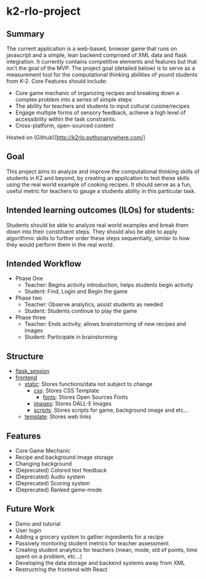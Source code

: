 # k2-rlo-project
## Summary
The current application is a web-based, browser game that runs on javascript and a simple, lean backend comprised of XML data and flask integration. It currently contains competitive elements and features but that isn't the goal of the MVP. The project goal (detailed below) is to serve as a measurement tool for the computational thinking abilities of yound students from K-2.
Core Features should include:
 - Core game mechanic of organizing recipes and breaking down a complex problem into a series of simple steps
 - The ability for teachers and students to input cultural cuisine/recipes
 - Engage multiple forms of sensory feedback, achieve a high level of accessibility within the task constraints.
 - Cross-platform, open-sourced content
 
Hosted on (Github)[http://k2rlo.pythonanywhere.com/]
## Goal
This project aims to analyze and improve the computational thinking skills of students in K2 and beyond, by creating an application to test these skills using the real world example of cooking recipes. It should serve as a fun, useful metric for teachers to gauge a students ability in this particular task.
## Intended learning outcomes (ILOs) for students:
Students should be able to analyze real world examples and break them down into their constituent steps. They should also be able to apply algorithmic skills to further order these steps sequentially, similar to how they would perform them in the real world.
## Intended Workflow
 * Phase One
     * Teacher: Begins activity introduction, helps students begin activity
     * Student: Find, Login and Begin the game
 * Phase two
     * Teacher: Observe analytics, assist students as needed
     * Student: Students continue to play the game
 * Phase three
     * Teacher: Ends activity, allows brainstorming of new recipes and images
     * Student: Participate in brainstorming
## Structure
 * [flask_session](https://github.com/amanmalali/k2-rlo-project/tree/main/flask_session)
 * [frontend](https://github.com/amanmalali/k2-rlo-project/tree/main/frontend)
     * [static](https://github.com/amanmalali/k2-rlo-project/tree/main/frontend/static): Stores functions/data not subject to change
         * [css](https://github.com/amanmalali/k2-rlo-project/tree/main/frontend/static/css): Stores CSS Template
             * [fonts](https://github.com/amanmalali/k2-rlo-project/tree/main/frontend/static/css/fonts): Stores Open Sources Fonts
         * [images](https://github.com/amanmalali/k2-rlo-project/tree/main/frontend/static/images): Stores DALL-E Images
         * [scripts](https://github.com/amanmalali/k2-rlo-project/tree/main/frontend/static/scripts): Stores scripts for game, background image and etc... 
     * [template](https://github.com/amanmalali/k2-rlo-project/tree/main/frontend/template): Stores web links
## Features
 * Core Game Mechanic
 * Recipe and background image storage
 * Changing background
 * (Deprecated) Colored text feedback
 * (Deprecated) Audio system
 * (Deprecated) Scoring system
 * (Deprecated) Ranked game-mode
## Future Work
 * Demo and tutorial
 * User login
 * Adding a grocery system to gather ingredients for a recipe
 * Passively montoring student metrics for teacher assessment
 * Creating student analytics for teachers (mean, mode, std of points, time spent on a problem, etc...)
 * Developing the data storage and backend systems away from XML
 * Restructring the frontend with React
